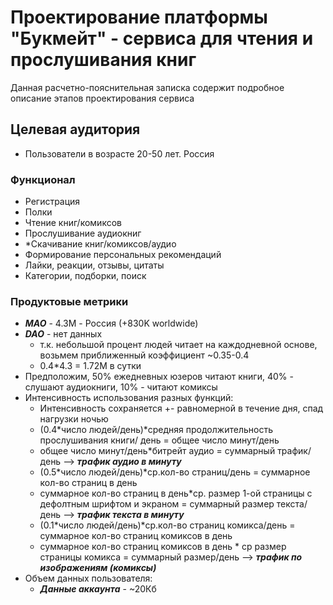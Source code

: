# Проектирование платформы "Букмейт" - сервиса для чтения и прослушивания книг
Данная расчетно-пояснительная записка содержит подробное описание этапов проектирования сервиса

## Целевая аудитория

- Пользователи в возрасте 20-50 лет. Россия

### Функционал

- Регистрация
- Полки
- Чтение книг/комиксов
- Прослушивание аудиокниг
- *Скачивание книг/комиксов/аудио
- Формирование персональных рекомендаций
- Лайки, реакции, отзывы, цитаты
- Категории, подборки, поиск

### Продуктовые метрики

- ***MAO*** - 4.3M - Россия (+830K worldwide)
- ***DAO*** - нет данных
    - т.к. небольшой процент людей читает на каждодневной основе, возьмем приближенный коэффициент ~0.35-0.4
    - 0.4*4.3 = 1.72M в сутки
- Предположим, 50% ежедневных юзеров читают книги, 40% - слушают аудиокниги, 10% - читают комиксы
- Интенсивность использования разных функций:
    - Интенсивность сохраняется +- равномерной в течение дня, спад нагрузки ночью
    - (0.4*число людей/день)*средняя продолжительность прослушивания книги/ день = общее число минут/день
    - общее число минут/день*битрейт аудио = суммарный трафик/день —> ***трафик аудио в минуту***
    - (0.5*число людей/день)*ср.кол-во страниц/день = суммарное кол-во страниц в день
    - суммарное кол-во страниц в день*ср. размер 1-ой страницы с дефолтным шрифтом и экраном = суммарный размер текста/день —> ***трафик текста в минуту***
    - (0.1*число людей/день)*ср.кол-во страниц комикса/день = суммарное кол-во страниц комиксов в день
    - суммарное кол-во страниц комиксов в день * ср размер страницы комикса = суммарный размер/день —> ***трафик по изображениям (комиксы)***
- Объем данных пользователя:
    - ***Данные аккаунта*** - ~20Кб
